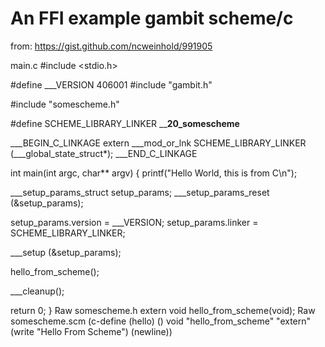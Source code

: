An FFI example gambit scheme/c
==============================

from: https://gist.github.com/ncweinhold/991905


 main.c
#include <stdio.h>

#define ___VERSION 406001
#include "gambit.h"

#include "somescheme.h"

#define SCHEME_LIBRARY_LINKER ____20_somescheme__

___BEGIN_C_LINKAGE
extern ___mod_or_lnk SCHEME_LIBRARY_LINKER (___global_state_struct*);
___END_C_LINKAGE


int main(int argc, char** argv) {
  printf("Hello World, this is from C\n");

  ___setup_params_struct setup_params;
  ___setup_params_reset (&setup_params);

  setup_params.version = ___VERSION;
  setup_params.linker = SCHEME_LIBRARY_LINKER;

  ___setup (&setup_params);

  hello_from_scheme();

  ___cleanup();
  
  return 0;
}
Raw
 somescheme.h
extern void hello_from_scheme(void);
Raw
 somescheme.scm
(c-define (hello) () void "hello_from_scheme" "extern"
	  (write "Hello From Scheme")
	  (newline))
